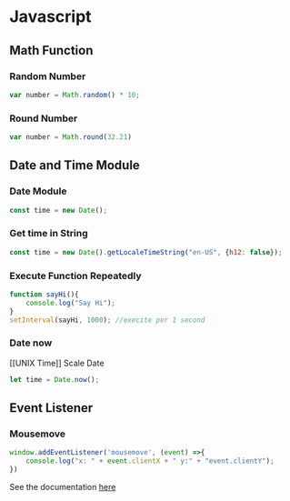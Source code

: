 # Javascript
## Math Function
### Random Number
```js
var number = Math.random() * 10;
```

### Round Number
```js
var number = Math.round(32.21)
```

## Date and Time Module
### Date Module
```js
const time = new Date();
```

### Get time in String
```js
const time = new Date().getLocaleTimeString("en-US", {h12: false});
```

### Execute Function Repeatedly
```js
function sayHi(){
	console.log("Say Hi");
}
setInterval(sayHi, 1000); //execite per 1 second
```

### Date now
[[UNIX Time]] Scale Date 
```js
let time = Date.now();
```

## Event Listener
### Mousemove
```js
window.addEventListener('mousemove', (event) =>{
	console.log("x: " + event.clientX + " y:" + "event.clientY");
})
```

See the documentation [here](https://www.w3schools.com/jsref/jsref_obj_date.asp)
